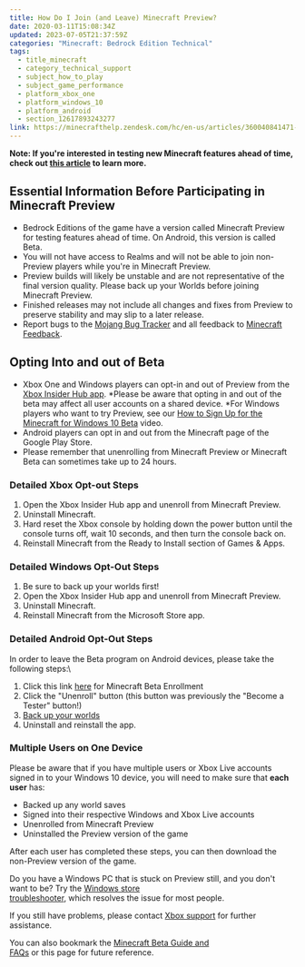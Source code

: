 ```yaml
---
title: How Do I Join (and Leave) Minecraft Preview?
date: 2020-03-11T15:08:34Z
updated: 2023-07-05T21:37:59Z
categories: "Minecraft: Bedrock Edition Technical"
tags:
  - title_minecraft
  - category_technical_support
  - subject_how_to_play
  - subject_game_performance
  - platform_xbox_one
  - platform_windows_10
  - platform_android
  - section_12617893243277
link: https://minecrafthelp.zendesk.com/hc/en-us/articles/360040841471-How-Do-I-Join-and-Leave-Minecraft-Preview-
---
```


**Note: If you\'re interested in testing new Minecraft features ahead of time, check out [this article](https://www.minecraft.net/en-us/article/testing-new-minecraft-features) to learn more.**

## Essential Information Before Participating in Minecraft Preview

-   Bedrock Editions of the game have a version called Minecraft Preview for testing features ahead of time. On Android, this version is called Beta.
-   You will not have access to Realms and will not be able to join non-Preview players while you\'re in Minecraft Preview. 
-   Preview builds will likely be unstable and are not representative of the final version quality. Please back up your Worlds before joining Minecraft Preview. 
-   Finished releases may not include all changes and fixes from Preview to preserve stability and may slip to a later release. 
-   Report bugs to the [Mojang Bug Tracker](https://bugs.mojang.com/secure/Dashboard.jspa) and all feedback to [Minecraft Feedback](https://feedback.minecraft.net/hc/en-us). 

## Opting Into and out of Beta 

-   Xbox One and Windows players can opt-in and out of Preview from the [Xbox Insider Hub app](https://support.xbox.com/en-US/help/account-profile/manage-account/xbox-insider-hub). *Please be aware that opting in and out of the beta may affect all user accounts on a shared device. *For Windows players who want to try Preview, see our [How to Sign Up for the Minecraft for Windows 10 Beta](https://www.youtube.com/watch?v=VcpNfG_3irw&feature=youtu.be) video.  
-   Android players can opt in and out from the Minecraft page of the Google Play Store. 
-   Please remember that unenrolling from Minecraft Preview or Minecraft Beta can sometimes take up to 24 hours. 

### Detailed Xbox Opt-out Steps 

1.  Open the Xbox Insider Hub app and unenroll from Minecraft Preview. 
2.  Uninstall Minecraft. 
3.  Hard reset the Xbox console by holding down the power button until the console turns off, wait 10 seconds, and then turn the console back on. 
4.  Reinstall Minecraft from the Ready to Install section of Games & Apps. 

### Detailed Windows Opt-Out Steps 

1.  Be sure to back up your worlds first! 
2.  Open the Xbox Insider Hub app and unenroll from Minecraft Preview. 
3.  Uninstall Minecraft. 
4.  Reinstall Minecraft from the Microsoft Store app. 

### Detailed Android Opt-Out Steps

In order to leave the Beta program on Android devices, please take the following steps:\

1.  Click this link [here](https://play.google.com/apps/testing/com.mojang.minecraftpe) for Minecraft Beta Enrollment
2.  Click the \"Unenroll\" button (this button was previously the \"Become a Tester\" button!)
3.  [Back up your worlds](https://help.minecraft.net/hc/en-us/articles/4409165790605-Managing-Data-and-Game-Storage-in-Minecraft-#h_01FG9YQZTD4SQM2XEP4GC28PW3)
4.  Uninstall and reinstall the app.

### Multiple Users on One Device 

Please be aware that if you have multiple users or Xbox Live accounts signed in to your Windows 10 device, you will need to make sure that **each user** has: 

-   Backed up any world saves 
-   Signed into their respective Windows and Xbox Live accounts 
-   Unenrolled from Minecraft Preview
-   Uninstalled the Preview version of the game 

After each user has completed these steps, you can then download the non-Preview version of the game. 

Do you have a Windows PC that is stuck on Preview still, and you don\'t want to be? Try the [Windows store troubleshooter](https://support.microsoft.com/en-us/help/4027498/microsoft-store-fix-problems-with-apps%20support.microsoft.com), which resolves the issue for most people. 

If you still have problems, please contact [Xbox support](http://support.xbox.com/) for further assistance. 

You can also bookmark the [Minecraft Beta Guide and FAQs](http://aka.ms/MinecraftXIP) or this page for future reference.
